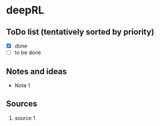 # deepRL

## ToDo list (tentatively sorted by priority)
- [x] done
- [ ] to be done

## Notes and ideas
- Note 1

## Sources
1. source 1

